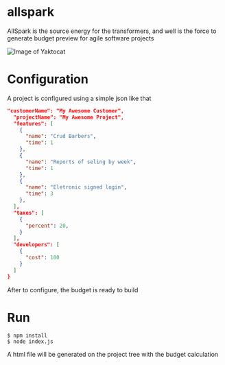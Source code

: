 # allspark
AllSpark is the source energy for the transformers, and well is the force to generate budget preview for agile software projects

![Image of Yaktocat](https://static.wikia.nocookie.net/transformers/images/9/94/O_AllSpark_Bayverse.jpg/revision/latest?cb=20210111221312&path-prefix=pt)

# Configuration
A project is configured using a simple json like that
```json
"customerName": "My Awesome Customer",
  "projectName": "My Awesome Project",
  "features": [
    {
      "name": "Crud Barbers",
      "time": 1
    },
    {
      "name": "Reports of seling by week",
      "time": 1
    },
    {
      "name": "Eletronic signed login",
      "time": 3
    },
  ],
  "taxes": [
    {
      "percent": 20,
    }
  ],
  "developers": [
    {
      "cost": 100
    }
  ]
}
```

After to configure, the budget is ready to build

# Run
```shell
$ npm install
$ node index.js
```

A html file will be generated on the project tree with the budget calculation

